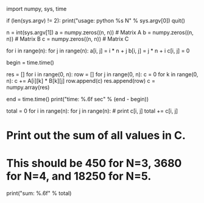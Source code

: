 import numpy, sys, time

if (len(sys.argv) != 2):
    print("usage: python %s N" % sys.argv[0])
    quit()

n = int(sys.argv[1])
a = numpy.zeros((n, n)) # Matrix A
b = numpy.zeros((n, n)) # Matrix B
c = numpy.zeros((n, n)) # Matrix C


for i in range(n):
    for j in range(n):
        a[i, j] = i * n + j
        b[i, j] = j * n + i
        c[i, j] = 0

begin = time.time()

res = []
for i in range(0, n):
    row = []
    for j in range(0, n):
        c = 0
        for k in range(0, n):
            c += A[i][k] * B[k][j]
        row.append(c)
    res.append(row)
c = numpy.array(res)


end = time.time()
print("time: %.6f sec" % (end - begin))


total = 0
for i in range(n):
    for j in range(n):
        # print c[i, j]
        total += c[i, j]
# Print out the sum of all values in C.
# This should be 450 for N=3, 3680 for N=4, and 18250 for N=5.
print("sum: %.6f" % total) 
